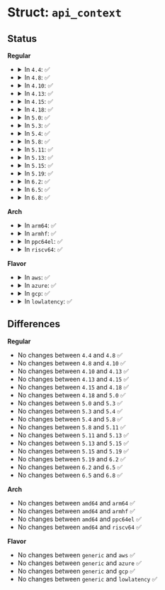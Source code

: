 # Struct: <code>api_context</code>

## Status
<b>Regular</b>
<ul>
<li>
<details>
<summary>In <code>4.4</code>: ✅</summary>

```c
struct api_context {
    struct completion done;
    int status;
};
```
</details>
</li>
<li>
<details>
<summary>In <code>4.8</code>: ✅</summary>

```c
struct api_context {
    struct completion done;
    int status;
};
```
</details>
</li>
<li>
<details>
<summary>In <code>4.10</code>: ✅</summary>

```c
struct api_context {
    struct completion done;
    int status;
};
```
</details>
</li>
<li>
<details>
<summary>In <code>4.13</code>: ✅</summary>

```c
struct api_context {
    struct completion done;
    int status;
};
```
</details>
</li>
<li>
<details>
<summary>In <code>4.15</code>: ✅</summary>

```c
struct api_context {
    struct completion done;
    int status;
};
```
</details>
</li>
<li>
<details>
<summary>In <code>4.18</code>: ✅</summary>

```c
struct api_context {
    struct completion done;
    int status;
};
```
</details>
</li>
<li>
<details>
<summary>In <code>5.0</code>: ✅</summary>

```c
struct api_context {
    struct completion done;
    int status;
};
```
</details>
</li>
<li>
<details>
<summary>In <code>5.3</code>: ✅</summary>

```c
struct api_context {
    struct completion done;
    int status;
};
```
</details>
</li>
<li>
<details>
<summary>In <code>5.4</code>: ✅</summary>

```c
struct api_context {
    struct completion done;
    int status;
};
```
</details>
</li>
<li>
<details>
<summary>In <code>5.8</code>: ✅</summary>

```c
struct api_context {
    struct completion done;
    int status;
};
```
</details>
</li>
<li>
<details>
<summary>In <code>5.11</code>: ✅</summary>

```c
struct api_context {
    struct completion done;
    int status;
};
```
</details>
</li>
<li>
<details>
<summary>In <code>5.13</code>: ✅</summary>

```c
struct api_context {
    struct completion done;
    int status;
};
```
</details>
</li>
<li>
<details>
<summary>In <code>5.15</code>: ✅</summary>

```c
struct api_context {
    struct completion done;
    int status;
};
```
</details>
</li>
<li>
<details>
<summary>In <code>5.19</code>: ✅</summary>

```c
struct api_context {
    struct completion done;
    int status;
};
```
</details>
</li>
<li>
<details>
<summary>In <code>6.2</code>: ✅</summary>

```c
struct api_context {
    struct completion done;
    int status;
};
```
</details>
</li>
<li>
<details>
<summary>In <code>6.5</code>: ✅</summary>

```c
struct api_context {
    struct completion done;
    int status;
};
```
</details>
</li>
<li>
<details>
<summary>In <code>6.8</code>: ✅</summary>

```c
struct api_context {
    struct completion done;
    int status;
};
```
</details>
</li>
</ul>
<b>Arch</b>
<ul>
<li>
<details>
<summary>In <code>arm64</code>: ✅</summary>

```c
struct api_context {
    struct completion done;
    int status;
};
```
</details>
</li>
<li>
<details>
<summary>In <code>armhf</code>: ✅</summary>

```c
struct api_context {
    struct completion done;
    int status;
};
```
</details>
</li>
<li>
<details>
<summary>In <code>ppc64el</code>: ✅</summary>

```c
struct api_context {
    struct completion done;
    int status;
};
```
</details>
</li>
<li>
<details>
<summary>In <code>riscv64</code>: ✅</summary>

```c
struct api_context {
    struct completion done;
    int status;
};
```
</details>
</li>
</ul>
<b>Flavor</b>
<ul>
<li>
<details>
<summary>In <code>aws</code>: ✅</summary>

```c
struct api_context {
    struct completion done;
    int status;
};
```
</details>
</li>
<li>
<details>
<summary>In <code>azure</code>: ✅</summary>

```c
struct api_context {
    struct completion done;
    int status;
};
```
</details>
</li>
<li>
<details>
<summary>In <code>gcp</code>: ✅</summary>

```c
struct api_context {
    struct completion done;
    int status;
};
```
</details>
</li>
<li>
<details>
<summary>In <code>lowlatency</code>: ✅</summary>

```c
struct api_context {
    struct completion done;
    int status;
};
```
</details>
</li>
</ul>

## Differences
<b>Regular</b>
<ul>
<li>
No changes between <code>4.4</code> and <code>4.8</code> ✅
</li>
<li>
No changes between <code>4.8</code> and <code>4.10</code> ✅
</li>
<li>
No changes between <code>4.10</code> and <code>4.13</code> ✅
</li>
<li>
No changes between <code>4.13</code> and <code>4.15</code> ✅
</li>
<li>
No changes between <code>4.15</code> and <code>4.18</code> ✅
</li>
<li>
No changes between <code>4.18</code> and <code>5.0</code> ✅
</li>
<li>
No changes between <code>5.0</code> and <code>5.3</code> ✅
</li>
<li>
No changes between <code>5.3</code> and <code>5.4</code> ✅
</li>
<li>
No changes between <code>5.4</code> and <code>5.8</code> ✅
</li>
<li>
No changes between <code>5.8</code> and <code>5.11</code> ✅
</li>
<li>
No changes between <code>5.11</code> and <code>5.13</code> ✅
</li>
<li>
No changes between <code>5.13</code> and <code>5.15</code> ✅
</li>
<li>
No changes between <code>5.15</code> and <code>5.19</code> ✅
</li>
<li>
No changes between <code>5.19</code> and <code>6.2</code> ✅
</li>
<li>
No changes between <code>6.2</code> and <code>6.5</code> ✅
</li>
<li>
No changes between <code>6.5</code> and <code>6.8</code> ✅
</li>
</ul>
<b>Arch</b>
<ul>
<li>
No changes between <code>amd64</code> and <code>arm64</code> ✅
</li>
<li>
No changes between <code>amd64</code> and <code>armhf</code> ✅
</li>
<li>
No changes between <code>amd64</code> and <code>ppc64el</code> ✅
</li>
<li>
No changes between <code>amd64</code> and <code>riscv64</code> ✅
</li>
</ul>
<b>Flavor</b>
<ul>
<li>
No changes between <code>generic</code> and <code>aws</code> ✅
</li>
<li>
No changes between <code>generic</code> and <code>azure</code> ✅
</li>
<li>
No changes between <code>generic</code> and <code>gcp</code> ✅
</li>
<li>
No changes between <code>generic</code> and <code>lowlatency</code> ✅
</li>
</ul>
